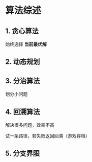 # 算法综述

## 1. 贪心算法

始终选择 **当前最优解**



## 2. 动态规划



## 3. 分治算法

划分小问题

## 4. 回溯算法

解决很多问题，效率不高

试一条路径，若失败返回回溯（游戏存档）

## 5. 分支界限





